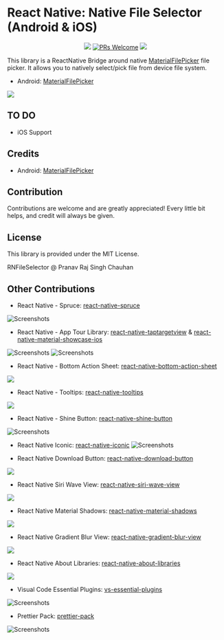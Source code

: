 


# React Native: Native File Selector (Android & iOS)

<p align="center">
  <a href="https://www.npmjs.com/package/react-native-file-selector"><img src="http://img.shields.io/npm/v/react-native-file-selector.svg?style=flat" /></a>
  <a href="https://github.com/prscX/react-native-file-selector/pulls"><img alt="PRs Welcome" src="https://img.shields.io/badge/PRs-welcome-brightgreen.svg" /></a>
  <a href="https://github.com/prscX/react-native-file-selector#License"><img src="https://img.shields.io/npm/l/react-native-file-selector.svg?style=flat" /></a>
</p>

This library is a ReactNative Bridge around native [MaterialFilePicker](https://github.com/nbsp-team/MaterialFilePicker) file picker. It allows you to natively select/pick file from device file system. 


- Android: [MaterialFilePicker](https://github.com/nbsp-team/MaterialFilePicker) 

![](https://i.imgur.com/mjxs05n.png)

## TO DO
- iOS Support

## Credits

- Android: [MaterialFilePicker](https://github.com/nbsp-team/MaterialFilePicker)

## Contribution
Contributions are welcome and are greatly appreciated! Every little bit helps, and credit will always be given.

## License
This library is provided under the MIT License.

RNFileSelector @ Pranav Raj Singh Chauhan



## Other Contributions
- React Native - Spruce: [react-native-spruce](https://github.com/prscX/react-native-spruce)

![Screenshots](https://github.com/willowtreeapps/spruce-ios/raw/master/imgs/extensibility-tests.gif)

- React Native - App Tour Library: [react-native-taptargetview](https://github.com/prscX/react-native-taptargetview) & [react-native-material-showcase-ios](https://github.com/prscX/react-native-material-showcase-ios)

![Screenshots](https://github.com/KeepSafe/TapTargetView/raw/master/.github/video.gif)
![Screenshots](https://github.com/aromajoin/material-showcase-ios/raw/master/art/material-showcase.gif?raw=true)

- React Native - Bottom Action Sheet: [react-native-bottom-action-sheet](https://github.com/prscX/react-native-bottom-action-sheet)

![](https://github.com/rubensousa/BottomSheetBuilder/raw/master/screens/normal_demo.gif)


- React Native - Tooltips: [react-native-tooltips](https://github.com/prscX/react-native-tooltips)

![](https://camo.githubusercontent.com/add1764d27026b81adb117e07a10781c9abbde1b/687474703a2f2f692e696d6775722e636f6d2f4f4e383257526c2e676966)

- React Native - Shine Button: [react-native-shine-button](https://github.com/prscX/react-native-shine-button)

![Screenshots](https://raw.githubusercontent.com/ChadCSong/ShineButton/master/demo_shine_others.gif)

- React Native Iconic: [react-native-iconic](https://github.com/prscX/react-native-iconic)
![Screenshots](https://camo.githubusercontent.com/b18993cbfe91de8abdc0019dc9a6cd44707eec21/68747470733a2f2f6431337961637572716a676172612e636c6f756466726f6e742e6e65742f75736572732f3338313133332f73637265656e73686f74732f313639363538302f766266706f70666c6174627574746f6e332e676966)

- React Native Download Button: [react-native-download-button](https://github.com/prscX/react-native-download-button)

![](https://github.com/fenjuly/ArrowDownloadButton/raw/master/screenshots/arrowdownloadbutton.gif)

- React Native Siri Wave View: [react-native-siri-wave-view](https://github.com/prscX/react-native-siri-wave-view)

![](https://cdn.dribbble.com/users/341264/screenshots/2203511/wave.gif)

- React Native Material Shadows: [react-native-material-shadows](https://github.com/prscX/react-native-material-shadows)

![](
https://raw.githubusercontent.com/harjot-oberai/MaterialShadows/master/screens/cover.png
)

- React Native Gradient Blur View: [react-native-gradient-blur-view](https://github.com/prscX/react-native-gradient-blur-view)

![](
https://github.com/prscX/react-native-gradient-blur-view/raw/master/assets/hero.png
)

- React Native About Libraries: [react-native-about-libraries](https://github.com/prscX/react-native-about-libraries)

![](
https://github.com/prscX/react-native-about-libraries/raw/master/hero.png
)

- Visual Code Essential Plugins: [vs-essential-plugins](https://github.com/prscX/vs-essential-plugins)

![Screenshots](https://pbs.twimg.com/profile_images/922911523328081920/jEKFRPKV_400x400.jpg)

- Prettier Pack: [prettier-pack](https://github.com/prscX/prettier-pack)

![Screenshots](https://raw.githubusercontent.com/prettier/prettier-logo/master/images/prettier-banner-light.png)

